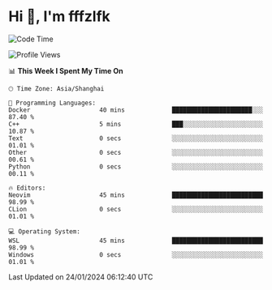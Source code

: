 # Hi 👋, I'm fffzlfk

<!--START_SECTION:waka-->
![Code Time](http://img.shields.io/badge/Code%20Time-643%20hrs%208%20mins-blue)

![Profile Views](http://img.shields.io/badge/Profile%20Views-0-blue)

📊 **This Week I Spent My Time On** 

```text
🕑︎ Time Zone: Asia/Shanghai

💬 Programming Languages: 
Docker                   40 mins             ██████████████████████░░░   87.40 % 
C++                      5 mins              ███░░░░░░░░░░░░░░░░░░░░░░   10.87 % 
Text                     0 secs              ░░░░░░░░░░░░░░░░░░░░░░░░░   01.01 % 
Other                    0 secs              ░░░░░░░░░░░░░░░░░░░░░░░░░   00.61 % 
Python                   0 secs              ░░░░░░░░░░░░░░░░░░░░░░░░░   00.11 % 

🔥 Editors: 
Neovim                   45 mins             █████████████████████████   98.99 % 
CLion                    0 secs              ░░░░░░░░░░░░░░░░░░░░░░░░░   01.01 % 

💻 Operating System: 
WSL                      45 mins             █████████████████████████   98.99 % 
Windows                  0 secs              ░░░░░░░░░░░░░░░░░░░░░░░░░   01.01 % 
```


 Last Updated on 24/01/2024 06:12:40 UTC
<!--END_SECTION:waka-->
